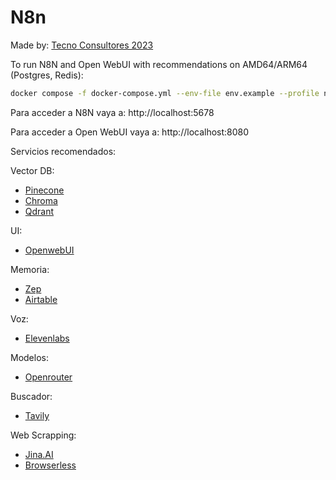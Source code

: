 # N8n

Made by: [Tecno Consultores 2023](https://www.tecnoconsultores.net/)

To run N8N and Open WebUI with recommendations on AMD64/ARM64 (Postgres, Redis):

```bash
docker compose -f docker-compose.yml --env-file env.example --profile n8n --profile openwebui up -d
```

Para acceder a N8N vaya a: http://localhost:5678


Para acceder a Open WebUI vaya a: http://localhost:8080


Servicios recomendados:

Vector DB:
* [Pinecone](https://www.pinecone.io/)
* [Chroma](https://github.com/chroma-core/chroma)
* [Qdrant](https://github.com/qdrant/qdrant)

UI:
* [OpenwebUI](https://github.com/open-webui/open-webui)

Memoria:
* [Zep](https://www.getzep.com/)
* [Airtable](https://airtable.com/)

Voz:
* [Elevenlabs](https://elevenlabs.io/)

Modelos:
* [Openrouter](https://openrouter.ai/)

Buscador:
* [Tavily](https://tavily.com/)

Web Scrapping:
* [Jina.AI](https://jina.ai)
* [Browserless](https://www.browserless.io/)
